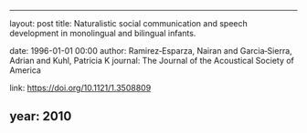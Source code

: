 ---
layout: post
title: Naturalistic social communication and speech development in monolingual and bilingual infants.

date: 1996-01-01 00:00
author: Ramirez‐Esparza, Nairan and Garcia‐Sierra, Adrian and Kuhl, Patricia K
journal: The Journal of the Acoustical Society of America

link: https://doi.org/10.1121/1.3508809

year: 2010
----